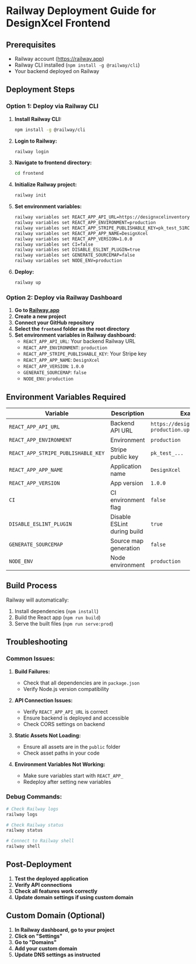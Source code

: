 # Railway Deployment Guide for DesignXcel Frontend

## Prerequisites
- Railway account (https://railway.app)
- Railway CLI installed (`npm install -g @railway/cli`)
- Your backend deployed on Railway

## Deployment Steps

### Option 1: Deploy via Railway CLI

1. **Install Railway CLI:**
   ```bash
   npm install -g @railway/cli
   ```

2. **Login to Railway:**
   ```bash
   railway login
   ```

3. **Navigate to frontend directory:**
   ```bash
   cd frontend
   ```

4. **Initialize Railway project:**
   ```bash
   railway init
   ```

5. **Set environment variables:**
   ```bash
   railway variables set REACT_APP_API_URL=https://designxcelinventory-production.up.railway.app
   railway variables set REACT_APP_ENVIRONMENT=production
   railway variables set REACT_APP_STRIPE_PUBLISHABLE_KEY=pk_test_51RCLlxPoc51pdmcaSH32LZIiLHJjHEmEkm3csrujxIKBcNa6gb6DG1KblYrBsRqtmWS5syIj9mT5P4UgWsprmQv500cFgYV6Sw
   railway variables set REACT_APP_APP_NAME=DesignXcel
   railway variables set REACT_APP_VERSION=1.0.0
   railway variables set CI=false
   railway variables set DISABLE_ESLINT_PLUGIN=true
   railway variables set GENERATE_SOURCEMAP=false
   railway variables set NODE_ENV=production
   ```

6. **Deploy:**
   ```bash
   railway up
   ```

### Option 2: Deploy via Railway Dashboard

1. **Go to [Railway.app](https://railway.app)**
2. **Create a new project**
3. **Connect your GitHub repository**
4. **Select the `frontend` folder as the root directory**
5. **Set environment variables in Railway dashboard:**
   - `REACT_APP_API_URL`: Your backend Railway URL
   - `REACT_APP_ENVIRONMENT`: `production`
   - `REACT_APP_STRIPE_PUBLISHABLE_KEY`: Your Stripe key
   - `REACT_APP_APP_NAME`: `DesignXcel`
   - `REACT_APP_VERSION`: `1.0.0`
   - `GENERATE_SOURCEMAP`: `false`
   - `NODE_ENV`: `production`

## Environment Variables Required

| Variable | Description | Example |
|----------|-------------|---------|
| `REACT_APP_API_URL` | Backend API URL | `https://designxcelinventory-production.up.railway.app` |
| `REACT_APP_ENVIRONMENT` | Environment | `production` |
| `REACT_APP_STRIPE_PUBLISHABLE_KEY` | Stripe public key | `pk_test_...` |
| `REACT_APP_APP_NAME` | Application name | `DesignXcel` |
| `REACT_APP_VERSION` | App version | `1.0.0` |
| `CI` | CI environment flag | `false` |
| `DISABLE_ESLINT_PLUGIN` | Disable ESLint during build | `true` |
| `GENERATE_SOURCEMAP` | Source map generation | `false` |
| `NODE_ENV` | Node environment | `production` |

## Build Process

Railway will automatically:
1. Install dependencies (`npm install`)
2. Build the React app (`npm run build`)
3. Serve the built files (`npm run serve:prod`)

## Troubleshooting

### Common Issues:

1. **Build Failures:**
   - Check that all dependencies are in `package.json`
   - Verify Node.js version compatibility

2. **API Connection Issues:**
   - Verify `REACT_APP_API_URL` is correct
   - Ensure backend is deployed and accessible
   - Check CORS settings on backend

3. **Static Assets Not Loading:**
   - Ensure all assets are in the `public` folder
   - Check asset paths in your code

4. **Environment Variables Not Working:**
   - Make sure variables start with `REACT_APP_`
   - Redeploy after setting new variables

### Debug Commands:

```bash
# Check Railway logs
railway logs

# Check Railway status
railway status

# Connect to Railway shell
railway shell
```

## Post-Deployment

1. **Test the deployed application**
2. **Verify API connections**
3. **Check all features work correctly**
4. **Update domain settings if using custom domain**

## Custom Domain (Optional)

1. **In Railway dashboard, go to your project**
2. **Click on "Settings"**
3. **Go to "Domains"**
4. **Add your custom domain**
5. **Update DNS settings as instructed**
